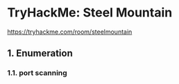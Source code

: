 # TryHackMe: Steel Mountain
https://tryhackme.com/room/steelmountain

## 1. Enumeration

### 1.1. port scanning


